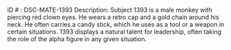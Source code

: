 ID # : DSC-MATE-1393
Description: Subject 1393 is a male monkey with piercing red clown eyes. He wears a retro cap and a gold chain around his neck. He often carries a candy stick, which he uses as a tool or a weapon in certain situations. 1393 displays a natural talent for leadership, often taking the role of the alpha figure in any given situation. 